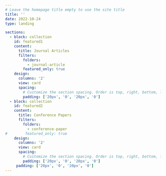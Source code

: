 ```yaml
---
# Leave the homepage title empty to use the site title
title: ''
date: 2022-10-24
type: landing

sections:
  - block: collection
    id: featured1
    content:
      title: Journal Articles
      filters:
        folders:
          - journal-article
        featured_only: true
    design:
      columns: '2'
      view: card
      spacing:
        # Customize the section spacing. Order is top, right, bottom, left.
        padding: ['20px', '0', '20px', '0']
  - block: collection
    id: featured2
    content:
      title: Conference Papers
      filters:
        folders:
          - conference-paper
#        featured_only: true
    design:
      columns: '2'
      view: card
      spacing:
        # Customize the section spacing. Order is top, right, bottom, left.
        padding: ['20px', '0', '20px', '0']
     padding: ['20px', '0', '20px', '0']
---
```

